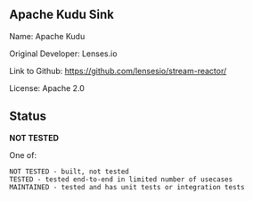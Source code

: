 ## Apache Kudu Sink

Name: Apache Kudu

Original Developer: Lenses.io

Link to Github: https://github.com/lensesio/stream-reactor/

License: Apache 2.0

## Status

**NOT TESTED**

One of:
```text
NOT TESTED - built, not tested
TESTED - tested end-to-end in limited number of usecases
MAINTAINED - tested and has unit tests or integration tests
```
